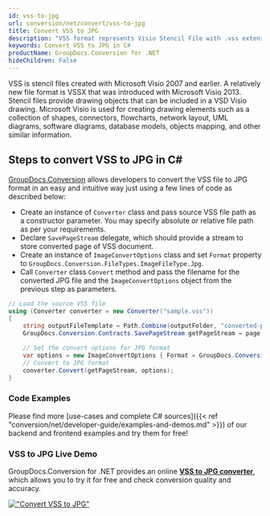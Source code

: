 ```yaml
---
id: vss-to-jpg
url: conversion/net/convert/vss-to-jpg
title: Convert VSS to JPG
description: "VSS format represents Visio Stencil File with .vss extension. Learn how to convert VSS to JPG file programmatically in C# language using GroupDocs.Conversion for .NET library."
keywords: Convert VSS to JPG in C#
productName: GroupDocs.Conversion for .NET
hideChildren: False
---
```


VSS is stencil files created with Microsoft Visio 2007 and earlier. A relatively new file format is VSSX that was introduced with Microsoft Visio 2013. Stencil files provide drawing objects that can be included in a VSD Visio drawing. Microsoft Visio is used for creating drawing elements such as a collection of shapes, connectors, flowcharts, network layout, UML diagrams, software diagrams, database models, objects mapping, and other similar information.

## Steps to convert VSS to JPG in C#

[GroupDocs.Conversion](https://products.groupdocs.com/conversion/net) allows developers to convert the VSS file to JPG format in an easy and intuitive way just using a few lines of code as described below:

* Create an instance of `Converter` class and pass source VSS file path as a constructor parameter. You may specify absolute or relative file path as per your requirements. 
* Declare `SavePageStream` delegate, which should provide a stream to store converted page of VSS document.
* Create an instance of `ImageConvertOptions` class and set `Format` property to `GroupDocs.Conversion.FileTypes.ImageFileType.Jpg`.
* Call `Converter` class `Convert` method and pass the filename for the converted JPG file and the `ImageConvertOptions` object from the previous step as parameters.

```csharp
// Load the source VSS file
using (Converter converter = new Converter("sample.vss"))
{
    string outputFileTemplate = Path.Combine(outputFolder, "converted-page-{0}.jpg");
    GroupDocs.Conversion.Contracts.SavePageStream getPageStream = page => new FileStream(string.Format(outputFileTemplate, page), FileMode.Create);

    // Set the convert options for JPG format
    var options = new ImageConvertOptions { Format = GroupDocs.Conversion.FileTypes.ImageFileType.Jpg };   
    // Convert to JPG format
    converter.Convert(getPageStream, options);
}
```

### Code Examples

Please find more [use-cases and complete C# sources]({{< ref "conversion/net/developer-guide/examples-and-demos.md" >}}) of our backend and frontend examples and try them for free!

### VSS to JPG Live Demo

GroupDocs.Conversion for .NET provides an online [**VSS to JPG converter**](https://products.groupdocs.app/conversion/vss-to-jpg), which allows you to try it for free and check conversion quality and accuracy.

[!["Convert VSS to JPG"](conversion/net/images/convert-to-jpg/convert-vss-to-jpg.png)](https://products.groupdocs.app/conversion/vss-to-jpg)